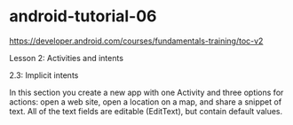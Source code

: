 # android-tutorial-06

https://developer.android.com/courses/fundamentals-training/toc-v2

Lesson 2: Activities and intents

2.3: Implicit intents

In this section you create a new app with one Activity and three options for actions: open a web site, open a location on a map, and share a snippet of text. All of the text fields are editable (EditText), but contain default values.

